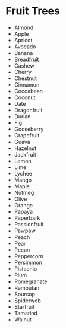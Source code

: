# Fruit Trees

- Almond
- Apple
- Apricot
- Avocado
- Banana
- Breadfruit
- Cashew
- Cherry
- Chestnut
- Cinnamon
- Cocoabean
- Coconut
- Date
- Dragonfruit
- Durian
- Fig
- Gooseberry
- Grapefruit
- Guava
- Hazelnut
- Jackfruit
- Lemon
- Lime
- Lychee
- Mango
- Maple
- Nutmeg
- Olive
- Orange
- Papaya
- Paperbark
- Passionfruit
- Pawpaw
- Peach
- Pear
- Pecan
- Peppercorn
- Persimmon
- Pistachio
- Plum
- Pomegranate
- Rambutan
- Soursop
- Spiderweb
- Starfruit
- Tamarind
- Walnut
